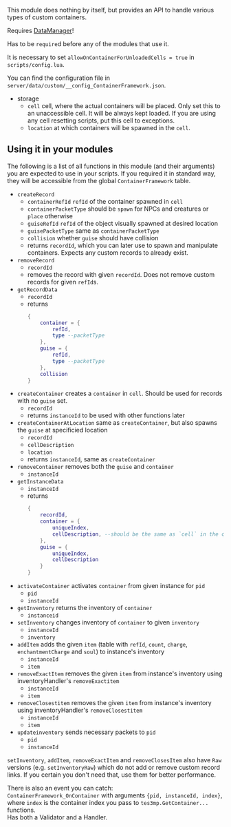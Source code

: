 This module does nothing by itself, but provides an API to handle various types of custom containers.

Requires [DataManager](https://github.com/tes3mp-scripts/DataManager)!

Has to be `require`d before any of the modules that use it.

It is necessary to set `allowOnContainerForUnloadedCells = true` in `scripts/config.lua`.

You can find the configuration file in `server/data/custom/__config_ContainerFramework.json`.
* storage
  * `cell` cell, where the actual containers will be placed. Only set this to an unaccessible cell. It will be always kept loaded. If you are using any cell resetting scripts, put this cell to exceptions.
  * `location` at which containers will be spawned in the `cell`.

Using it in your modules
---
The following is a list of all functions in this module (and their arguments) you are expected to use in your scripts. If you required it in standard way, they will be accessible from the global `ContainerFramework` table.
* `createRecord`
  * `containerRefId` `refId` of the container spawned in `cell`
  * `containerPacketType` should be `spawn` for NPCs and creatures or `place` otherwise
  * `guiseRefId` `refId` of the object visually spawned at desired location
  * `guisePacketType` same as `containerPacketType`
  * `collision` whether `guise` should have collision
  *  returns `recordId`, which you can later use to spawn and manipulate containers. Expects any custom records to already exist.
* `removeRecord`
  * `recordId`
  * removes the record with given `recordId`. Does not remove custom records for given `refId`s.
* `getRecordData` 
  * `recordId`
  * returns
    ```Lua
    {
        container = {
            refId,
            type --packetType
        },
        guise = {
            refId,
            type --packetType
        },
        collision
    }
    ```
* `createContainer` creates a `container` in `cell`. Should be used for records with no `guise` set.
  * `recordId`
  * returns `instanceId` to be used with other functions later
* `createContainerAtLocation` same as `createContainer`, but also spawns the `guise` at specificied location
  * `recordId`
  * `cellDescription`
  * `location`
  * returns `instanceId`, same as `createContainer`
* `removeContainer` removes both the `guise` and `container`
  * `instanceId`
* `getInstanceData`
  * `instanceId`
  * returns
    ```Lua
    {
        recordId,
        container = {
            uniqueIndex,
            cellDescription, --should be the same as `cell` in the config file, unless changed
        },
        guise = {
            uniqueIndex,
            cellDescription
        }
    }
    ```
* `activateContainer` activates `container` from given instance for `pid`
  * `pid`
  * `instanceId`
* `getInventory` returns the inventory of `container`
  * `instanceid`
* `setInventory` changes inventory of `container` to given `inventory`
  * `instanceId`
  * `inventory`
* `addItem` adds the given `item` (table with `refId`, `count`, `charge`, `enchantmentCharge` and `soul`) to instance's inventory
  * `instanceId`
  * `item`
* `removeExactItem` removes the given `item` from instance's inventory using inventoryHandler's `removeExactitem`
  * `instanceId`
  * `item`
* `removeClosestitem` removes the given `item` from instance's inventory using inventoryHandler's `removeClosestitem`
  * `instanceId`
  * `item`
* `updateinventory` sends necessary packets to `pid`
  * `pid`
  * `instanceId`

`setInventory`, `addItem`, `removeExactItem` and `removeClosesItem` also have `Raw` versions (e.g. `setInventoryRaw`) which do not add or remove custom record links. If you certain you don't need that, use them for better performance.  

There is also an event you can catch:  
`ContainerFramework_OnContainer` with arguments `{pid, instanceId, index}`, where `index` is the container index you pass to `tes3mp.GetContainer...` functions.  
Has both a Validator and a Handler.